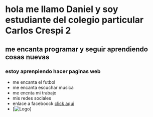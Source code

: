 # hola me llamo Daniel y soy estudiante del colegio particular  Carlos Crespi 2
## me encanta programar y seguir aprendiendo cosas nuevas
### estoy aprenpiendo  hacer paginas web
* me encanta el futbol
* me encanta escuchar musica
* me encnta mi trabajo 
* mis redes sociales
* enlace a faceboock [click aqui ](https://www.facebook.com/daniel.coyago.167/?locale=es_LA)
* [![Logo](IMAGEN/Faceboock_Logo_2023.png)]



